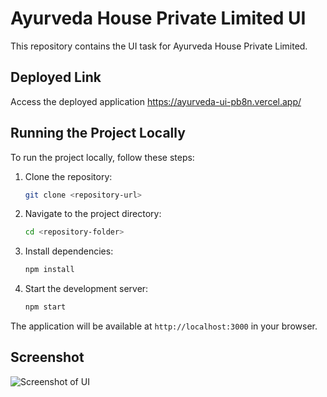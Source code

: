 # Ayurveda House Private Limited UI

This repository contains the UI task for Ayurveda House Private Limited.

## Deployed Link

Access the deployed application https://ayurveda-ui-pb8n.vercel.app/

## Running the Project Locally

To run the project locally, follow these steps:

1. Clone the repository:

   ```bash
   git clone <repository-url>
   ```

2. Navigate to the project directory:

   ```bash
   cd <repository-folder>
   ```

3. Install dependencies:

   ```bash
   npm install
   ```

4. Start the development server:

   ```bash
   npm start
   ```

The application will be available at `http://localhost:3000` in your browser.

## Screenshot

![Screenshot of UI](https://github.com/user-attachments/assets/72403561-e158-434b-a3e7-400fe082982f)
